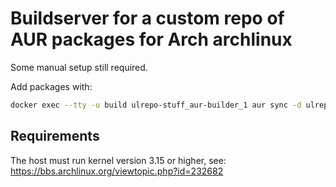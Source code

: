 # Buildserver for a custom repo of AUR packages for Arch archlinux
Some manual setup still required.

Add packages with: 
```bash
docker exec --tty -u build ulrepo-stuff_aur-builder_1 aur sync -d ulrepo --root /var/cache/pacman/ulrepo -ncT --noview <package-name>
```

## Requirements
The host must run kernel version 3.15 or higher, see: https://bbs.archlinux.org/viewtopic.php?id=232682
